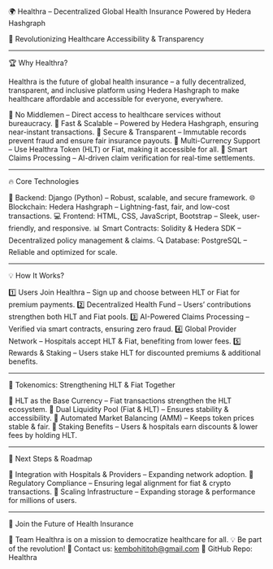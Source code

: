 🌍 Healthra – Decentralized Global Health Insurance Powered by Hedera Hashgraph

🚀 Revolutionizing Healthcare Accessibility & Transparency


---

🏆 Why Healthra?

Healthra is the future of global health insurance – a fully decentralized, transparent, and inclusive platform using Hedera Hashgraph to make healthcare affordable and accessible for everyone, everywhere.

🔹 No Middlemen – Direct access to healthcare services without bureaucracy.
🔹 Fast & Scalable – Powered by Hedera Hashgraph, ensuring near-instant transactions.
🔹 Secure & Transparent – Immutable records prevent fraud and ensure fair insurance payouts.
🔹 Multi-Currency Support – Use Healthra Token (HLT) or Fiat, making it accessible for all.
🔹 Smart Claims Processing – AI-driven claim verification for real-time settlements.


---

🔥 Core Technologies

🚀 Backend: Django (Python) – Robust, scalable, and secure framework.
🌐 Blockchain: Hedera Hashgraph – Lightning-fast, fair, and low-cost transactions.
💻 Frontend: HTML, CSS, JavaScript, Bootstrap – Sleek, user-friendly, and responsive.
📊 Smart Contracts: Solidity & Hedera SDK – Decentralized policy management & claims.
🔍 Database: PostgreSQL – Reliable and optimized for scale.


---

💡 How It Works?

1️⃣ Users Join Healthra – Sign up and choose between HLT or Fiat for premium payments.
2️⃣ Decentralized Health Fund – Users’ contributions strengthen both HLT and Fiat pools.
3️⃣ AI-Powered Claims Processing – Verified via smart contracts, ensuring zero fraud.
4️⃣ Global Provider Network – Hospitals accept HLT & Fiat, benefiting from lower fees.
5️⃣ Rewards & Staking – Users stake HLT for discounted premiums & additional benefits.


---

🔗 Tokenomics: Strengthening HLT & Fiat Together

🔸 HLT as the Base Currency – Fiat transactions strengthen the HLT ecosystem.
🔹 Dual Liquidity Pool (Fiat & HLT) – Ensures stability & accessibility.
🔸 Automated Market Balancing (AMM) – Keeps token prices stable & fair.
🔹 Staking Benefits – Users & hospitals earn discounts & lower fees by holding HLT.

---

🎯 Next Steps & Roadmap

🔹 Integration with Hospitals & Providers – Expanding network adoption.
🔹 Regulatory Compliance – Ensuring legal alignment for fiat & crypto transactions.
🔹 Scaling Infrastructure – Expanding storage & performance for millions of users.


---

🚀 Join the Future of Health Insurance

👥 Team Healthra is on a mission to democratize healthcare for all.
💡 Be part of the revolution!
📩 Contact us: kembohititoh@gmail.com
📌 GitHub Repo: Healthra
